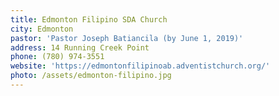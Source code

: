 ```yaml
---
title: Edmonton Filipino SDA Church
city: Edmonton
pastor: 'Pastor Joseph Batiancila (by June 1, 2019)'
address: 14 Running Creek Point
phone: (780) 974-3551
website: 'https://edmontonfilipinoab.adventistchurch.org/'
photo: /assets/edmonton-filipino.jpg
---
```


